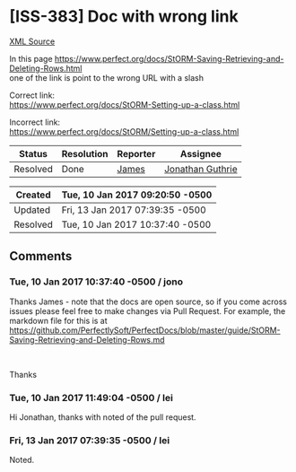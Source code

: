 # [ISS-383] Doc with wrong link

[XML Source](../xml/ISS-383.xml)
<p><p>In this page <a href="https://www.perfect.org/docs/StORM-Saving-Retrieving-and-Deleting-Rows.html" class="external-link" rel="nofollow">https://www.perfect.org/docs/StORM-Saving-Retrieving-and-Deleting-Rows.html</a><br/>
one of the link is point to the wrong URL with a slash</p>

<p>Correct link:<br/>
<a href="https://www.perfect.org/docs/StORM-Setting-up-a-class.html" class="external-link" rel="nofollow">https://www.perfect.org/docs/StORM-Setting-up-a-class.html</a></p>

<p>Incorrect link:<br/>
<a href="https://www.perfect.org/docs/StORM/Setting-up-a-class.html" class="external-link" rel="nofollow">https://www.perfect.org/docs/StORM/Setting-up-a-class.html</a></p></p>





Status|Resolution|Reporter|Assignee
------|----------|--------|--------
Resolved|Done|[James](Lei)|[Jonathan Guthrie]($jono)





Created|Tue, 10 Jan 2017 09:20:50 -0500
-------|--------------
Updated|Fri, 13 Jan 2017 07:39:35 -0500
Resolved|Tue, 10 Jan 2017 10:37:40 -0500


## Comments




### Tue, 10 Jan 2017 10:37:40 -0500 / jono 

<p><p>Thanks James - note that the docs are open source, so if you come across issues please feel free to make changes via Pull Request. For example, the markdown file for this is at <a href="https://github.com/PerfectlySoft/PerfectDocs/blob/master/guide/StORM-Saving-Retrieving-and-Deleting-Rows.md" class="external-link" rel="nofollow">https://github.com/PerfectlySoft/PerfectDocs/blob/master/guide/StORM-Saving-Retrieving-and-Deleting-Rows.md</a></p>

<p> </p>

<p>Thanks</p></p>


### Tue, 10 Jan 2017 11:49:04 -0500 / lei 

<p><p>Hi Jonathan, thanks with noted of the pull request.</p></p>


### Fri, 13 Jan 2017 07:39:35 -0500 / lei 

<p><p>Noted.</p></p>


